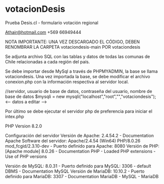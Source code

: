 # votacionDesis
Prueba Desis.cl - formulario votación regional

Athair@hotmail.com
+569 66949444 

NOTA IMPORTANTE: UNA VEZ DESCARGADO EL CÓDIGO, DEBEN RENOMBRAR LA CARPETA votaciondesis-main POR votaciondesis

Se adjunta archivo SQL con las tablas y datos de todas las comunas de Chile relacionadas a cada región del país. 

Se debe importar desde MySql a través de PHPMYADMIN, la base se llama votaciondesis.
Una vez importada la base, se debe modificar el archivo conexion.php con la información respectiva al servidor local.

//servidor, usuario de base de datos, contraseña del usuario, nombre de base de datos
	$mysqli = new mysqli("localhost","root","","votaciondesis"); <-- datos a editar -->
  
  Por último se debe ejecutar el servidor php de preferencia para iniciar el intex.php

PHP Version 8.2.0

Configuración del servidor
Versión de Apache:
2.4.54.2  - Documentation Apache
Software del servidor:
Apache/2.4.54 (Win64) PHP/8.0.26 mod_fcgid/2.3.10-dev - Puerto definido para Apache: 8080
Versión de PHP:
[Apache module]  8.0.26 - Documentation PHP - Loaded PHP extensions - Use of PHP versions
 
Versión de MySQL:
8.0.31 - Puerto definido para MySQL: 3306 - default DBMS -  Documentation MySQL
Versión de MariaDB:
10.10.2 - Puerto definido para MariaDB: 3307 -  Documentation MariaDB - MySQL - MariaDB

